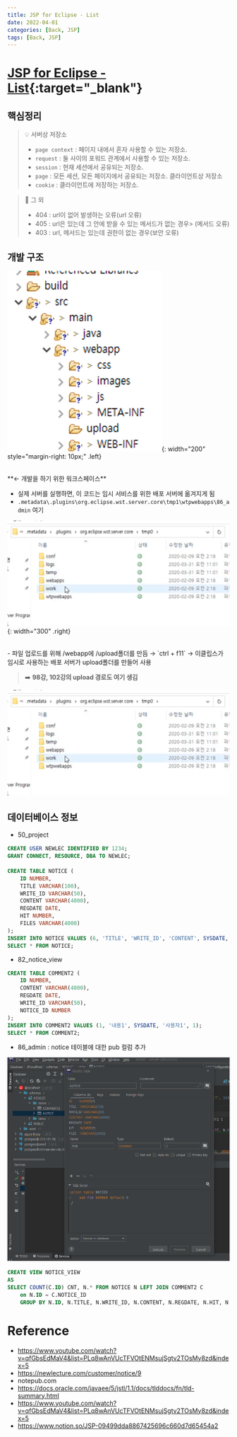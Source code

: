 ```yaml
---
title: JSP for Eclipse - List
date: 2022-04-01
categories: [Back, JSP]
tags: [Back, JSP]
---
```


# [JSP for Eclipse - List](https://github.com/abarthdew/jsp-with-eclipse){:target="_blank"}
## 핵심정리

> 💡 서버상 저장소   
> - `page context` : 페이지 내에서 혼자 사용할 수 있는 저장소.
> - `request` : 둘 사이의 포워드 관계에서 사용할 수 있는 저장소.
> - `session` : 현재 세션에서 공유되는 저장소.
> - `page` : 모든 세션, 모든 페이지에서 공유되는 저장소.
> 클라이언트상 저장소
> - `cookie` : 클라이언트에 저장하는 저장소.

> 📌 그 외   
> - 404 : url이 없어 발생하는 오류(url 오류)
> - 405 : url은 있는데 그 안에 받을 수 있는 메서드가 없는 경우> (메서드 오류)
> - 403 : url, 메서드는 있는데 권한이 없는 경우(보안 오류)

## 개발 구조

![Untitled](https://raw.githubusercontent.com/abarthdew/eclipse-jsp/main/images/1.png){: width="200" style="margin-right: 10px;" .left}

<br>
**← 개발을 하기 위한 워크스페이스**

- 실제 서버를 실행하면, 이 코드는 임시 서비스를 위한 배포 서버에 옮겨지게 됨
- `.metadata\.plugins\org.eclipse.wst.server.core\tmp1\wtpwebapps\86_admin` 여기

![Untitled](https://raw.githubusercontent.com/abarthdew/eclipse-jsp/main/images/2.png){: width="300" .right}


<br>
- 파일 업로드를 위해 /webapp에 /upload폴더를 만듬 → `ctrl + f11` → 이클립스가 임시로 사용하는 배포 서버가 upload폴더를 만들어 사용

> ➡️ **98강, 102강의 upload 경로도 여기 생김**

![Untitled](https://raw.githubusercontent.com/abarthdew/eclipse-jsp/main/images/3.png)

## 데이터베이스 정보
- 50_project

```sql
CREATE USER NEWLEC IDENTIFIED BY 1234;
GRANT CONNECT, RESOURCE, DBA TO NEWLEC;

CREATE TABLE NOTICE (
    ID NUMBER,
    TITLE VARCHAR(100),
    WRITE_ID VARCHAR(50),
    CONTENT VARCHAR(4000),
    REGDATE DATE,
    HIT NUMBER,
    FILES VARCHAR(4000)
);
INSERT INTO NOTICE VALUES (6, 'TITLE', 'WRITE_ID', 'CONTENT', SYSDATE, 6, 'FILES');
SELECT * FROM NOTICE;
```

- 82_notice_view

```sql
CREATE TABLE COMMENT2 (
    ID NUMBER,
    CONTENT VARCHAR(4000),
    REGDATE DATE,
    WRITE_ID VARCHAR(50),
    NOTICE_ID NUMBER
);
INSERT INTO COMMENT2 VALUES (1, '내용1', SYSDATE, '사용자1', 1);
SELECT * FROM COMMENT2;
```

- 86_admin : notice 테이블에 대한 pub 컬럼 추가

![ex_screenshot](https://raw.githubusercontent.com/abarthdew/eclipse-jsp/main/images/notice-pub.PNG)

```sql
CREATE VIEW NOTICE_VIEW
AS
SELECT COUNT(C.ID) CNT, N.* FROM NOTICE N LEFT JOIN COMMENT2 C
    on N.ID = C.NOTICE_ID
    GROUP BY N.ID, N.TITLE, N.WRITE_ID, N.CONTENT, N.REGDATE, N.HIT, N.FILES, N.PUB;
```

# Reference

- https://www.youtube.com/watch?v=qfGbsEdMaV4&list=PLq8wAnVUcTFVOtENMsujSgtv2TOsMy8zd&index=5
- https://newlecture.com/customer/notice/9
- notepub.com
- https://docs.oracle.com/javaee/5/jstl/1.1/docs/tlddocs/fn/tld-summary.html
- https://www.youtube.com/watch?v=qfGbsEdMaV4&list=PLq8wAnVUcTFVOtENMsujSgtv2TOsMy8zd&index=5
- https://www.notion.so/JSP-09499dda8867425696c660d7d65454a2
